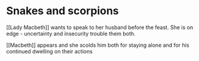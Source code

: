 # Snakes and scorpions

[[Lady Macbeth]] wants to speak to her husband before the feast. She is on edge - uncertainty and insecurity trouble them both.

[[Macbeth]] appears and she scolds him both for staying alone and for his continued dwelling on their actions